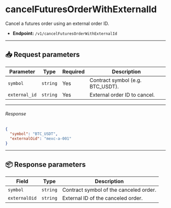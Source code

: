 # cancelFuturesOrderWithExternalId

Cancel a futures order using an external order ID.

- **Endpoint:** `/v1/cancelFuturesOrderWithExternalId`

---

## 📥 Request parameters

| **Parameter**      | **Type**   | **Required** | **Description**                          |
|-------------------|------------|--------------|------------------------------------------|
| `symbol`          | `string`   | Yes          | Contract symbol (e.g. BTC_USDT).         |
| `external_id`     | `string`   | Yes          | External order ID to cancel.             |

---

###### Response

```json
{
  "symbol": "BTC_USDT",
  "externalOid": "mexc-a-001"
}
```

---

## 📦 Response parameters

| **Field**         | **Type**   | **Description**                          |
|------------------|------------|------------------------------------------|
| `symbol`         | `string`   | Contract symbol of the canceled order.   |
| `externalOid`    | `string`   | External ID of the canceled order.       |
